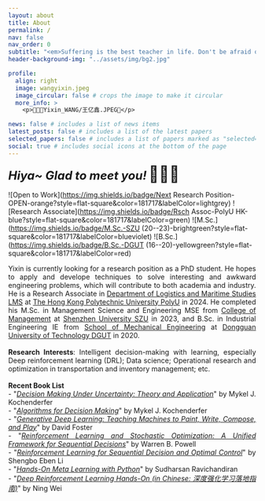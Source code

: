 ```yaml
---
layout: about
title: About
permalink: /
nav: false
nav_order: 0
subtitle: "<em>Suffering is the best teacher in life. Don't be afraid of anything, try it!</em>"
header-background-img: "../assets/img/bg2.jpg"

profile:
  align: right
  image: wangyixin.jpeg
  image_circular: false # crops the image to make it circular
  more_info: >
    <p>🫣🫣🫣Yixin_WANG/王亿鑫.JPEG🤗</p>

news: false # includes a list of news items
latest_posts: false # includes a list of the latest papers
selected_papers: false # includes a list of papers marked as "selected={true}"
social: true # includes social icons at the bottom of the page
---
```


<span style="font-size: 24px; font-weight: bold; font-style: italic;">Hiya~ Glad to meet you!</span> <span style="font-size: 32px;"> 👋👋👋</span>

![Open to Work](https://img.shields.io/badge/Next Research Position-OPEN-orange?style=flat-square&color=181717&labelColor=lightgrey)
![Research Associate](https://img.shields.io/badge/Rsch Assoc-PolyU HK-blue?style=flat-square&color=181717&labelColor=green)
![M.Sc.](https://img.shields.io/badge/M.Sc.-SZU (20--23)-brightgreen?style=flat-square&color=181717&labelColor=blueviolet)
![B.Sc.](https://img.shields.io/badge/B.Sc.-DGUT (16--20)-yellowgreen?style=flat-square&color=181717&labelColor=red)

<div style="text-align: justify;">
Yixin is currently looking for a research position as a PhD student. He hopes to apply and develope techniques to solve interesting and awkward engineering problems, which will contribute to both academia and industry. He is a Research Associate in <a href="https://www.polyu.edu.hk/lms/">Department of Logistics and Maritime Studies LMS</a> at <a href="https://www.polyu.edu.hk/">The Hong Kong Polytechnic University PolyU</a> in 2024. He completed his M.Sc. in Management Science and Engineering MSE from <a href="http://cm.szu.edu.cn/">College of Management</a> at <a href="https://en.szu.edu.cn/">Shenzhen University SZU</a> in 2023, and B.Sc. in Industrial Engineering IE from <a href="https://jxx.dgut.edu.cn/">School of Mechanical Engineering</a> at <a href="https://www.dgut.edu.cn/">Dongguan University of Technology DGUT</a> in 2020.
</div>
<br>
<div style="text-align: justify;">
<strong>Research Interests</strong>: Intelligent decision-making with learning, especially Deep reinforcement learning (DRL); Data science; Operational research and optimization in transportation and inventory management; etc.
</div>
<br>

<div style="text-align: justify;">
<strong>Recent Book List</strong><br>
- "<em><a href="https://doi.org/10.7551/mitpress/10187.001.0001">Decision Making Under Uncertainty: Theory and Application</a></em>" by Mykel J. Kochenderfer<br>
- "<em><a href="https://algorithmsbook.com/">Algorithms for Decision Making</a></em>" by Mykel J. Kochenderfer<br>
- "<em><a href="https://www.oreilly.com/library/view/generative-deep-learning/9781098134174/">Generative Deep Learning: Teaching Machines to Paint, Write, Compose, and Play</a></em>" by David Foster<br>
- "<em><a href="https://onlinelibrary.wiley.com/doi/book/10.1002/9781119815068">Reinforcement Learning and Stochastic Optimization: A Unified Framework for Sequential Decisions</a></em>" by Warren B. Powell<br>
- "<em><a href="https://link.springer.com/book/10.1007/978-981-19-7784-8">Reinforcement Learning for Sequential Decision and Optimal Control</a></em>" by Shengbo Eben Li<br>
- "<em><a href="https://www.oreilly.com/library/view/hands-on-meta-learning/9781789534207/">Hands-On Meta Learning with Python</a></em>" by Sudharsan Ravichandiran<br>
- "<em><a href="https://item.jd.com/13386162.html">Deep Reinforcement Learning Hands-On (in Chinese: 深度强化学习落地指南)</a></em>" by Ning Wei<br>
</div>
<br>
